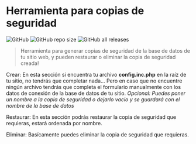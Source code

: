 # Herramienta para copias de seguridad

![GitHub](https://img.shields.io/github/license/NewRisus/generate_backup?label=Licencia)
![GitHub repo size](https://img.shields.io/github/repo-size/NewRisus/generate_backup?label=Peso)
![GitHub all releases](https://img.shields.io/github/downloads/NewRisus/generate_backup/total?label=Descargas)

> Herramienta para generar copias de seguridad de la base de datos de tu sitio web, y pueden restaurar o eliminar la copia de seguridad creada!

Crear:
En esta sección si encuentra tu archivo **config.inc.php** en la raíz de tu sitio, no tendrás que completar nada...
Pero en caso que no encuentre ningún archivo tendrás que completa el formulario manualmente con los datos de conexión
de la base de datos de tu sitio.
_Opcional: Puedes poner un nombre a la copia de seguridad o dejarlo vacio y se guardará con el nombre de la base de datos_

Restaurar:
En esta sección podrás restaurar la copia de seguridad que requieras, estará ordenada por nombre.

Eliminar:
Basícamente puedes eliminar la copia de seguridad que requieras.
